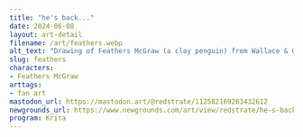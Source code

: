 ```yaml
---
title: "he's back..."
date: 2024-06-08
layout: art-detail
filename: /art/feathers.webp
alt_text: "Drawing of Feathers McGraw (a clay penguin) from Wallace & Gromit. He's putting on his signature red glove, and looking... menacing? Cute and adorable? He's inside of a jail cell."
slug: feathers
characters:
- Feathers McGraw
arttags:
- fan art
mastodon_url: https://mastodon.art/@redstrate/112582169263432612
newgrounds_url: https://www.newgrounds.com/art/view/redstrate/he-s-back
program: Krita
---
```

